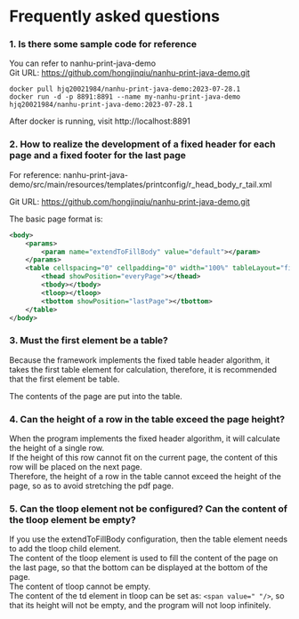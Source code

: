 # Frequently asked questions

### 1. Is there some sample code for reference
You can refer to nanhu-print-java-demo<br>
Git URL: https://github.com/hongjinqiu/nanhu-print-java-demo.git

```
docker pull hjq20021984/nanhu-print-java-demo:2023-07-28.1
docker run -d -p 8891:8891 --name my-nanhu-print-java-demo hjq20021984/nanhu-print-java-demo:2023-07-28.1
```

After docker is running, visit http://localhost:8891

### 2. How to realize the development of a fixed header for each page and a fixed footer for the last page

For reference: nanhu-print-java-demo/src/main/resources/templates/printconfig/r_head_body_r_tail.xml

Git URL: https://github.com/hongjinqiu/nanhu-print-java-demo.git

The basic page format is:

```xml
<body>
    <params>
        <param name="extendToFillBody" value="default"></param>
    </params>
    <table cellspacing="0" cellpadding="0" width="100%" tableLayout="fixed">
        <thead showPosition="everyPage"></thead>
        <tbody></tbody>
        <tloop></tloop>
        <tbottom showPosition="lastPage"></tbottom>
    </table>
</body>
```

### 3. Must the first element be a table?

Because the framework implements the fixed table header algorithm, it takes the first table element for calculation, therefore, it is recommended that the first element be table.

The contents of the page are put into the table.

### 4.	Can the height of a row in the table exceed the page height?

When the program implements the fixed header algorithm, it will calculate the height of a single row. <br>If the height of this row cannot fit on the current page, the content of this row will be placed on the next page.<br>
Therefore, the height of a row in the table cannot exceed the height of the page, so as to avoid stretching the pdf page.

### 5. Can the tloop element not be configured? Can the content of the tloop element be empty?

If you use the extendToFillBody configuration, then the table element needs to add the tloop child element.<br>
The content of the tloop element is used to fill the content of the page on the last page, so that the bottom can be displayed at the bottom of the page.<br>
The content of tloop cannot be empty.<br>
The content of the td element in tloop can be set as: `<span value=" "/>`, so that its height will not be empty, and the program will not loop infinitely.

